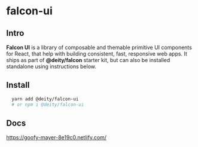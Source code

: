 # falcon-ui

## Intro

**Falcon UI** is a library of composable and themable primitive UI components for React,
that help with building consistent, fast, responsive web apps.
It ships as part of **@deity/falcon** starter kit, but can also be installed standalone
using instructions below.

## Install

```sh
  yarn add @deity/falcon-ui
  # or npm i @deity/falcon-ui
```

## Docs

https://goofy-mayer-8e19c0.netlify.com/

